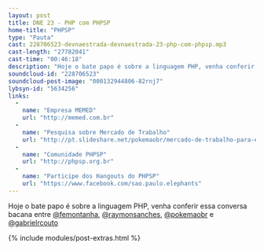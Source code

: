 ```yaml
---
layout: post
title: DNE 23 - PHP com PHPSP
home-title: "PHPSP"
type: "Pauta"
cast: 228706523-devnaestrada-devnaestrada-23-php-com-phpsp.mp3
cast-length: "27782041"
cast-time: "00:46:18"
description: "Hoje o bate papo é sobre a linguagem PHP, venha conferir essa conversa bacana entre @femontanha, @raymonsanches @pokemaobr e @gabrielrcouto"
soundcloud-id: "228706523"
soundcloud-post-image: "000132944806-82rnj7"
lybsyn-id: "5634256"
links:
  -
    name: "Empresa MEMED"
    url: "http://memed.com.br"
  -
    name: "Pesquisa sobre Mercado de Trabalho"
    url: "http://pt.slideshare.net/pokemaobr/mercado-de-trabalho-para-elefantes-tdc-2015"
  -
    name: "Comunidade PHPSP"
    url: "http://phpsp.org.br"
  -
    name: "Participe dos Hangouts do PHPSP"
    url: "https://www.facebook.com/sao.paulo.elephants"
---
```


Hoje o bate papo é sobre a linguagem PHP, venha conferir essa conversa bacana entre [@femontanha](http://twitter.com/femontanha), [@raymonsanches](http://twitter.com/raymonsanches), [@pokemaobr](http://twitter.com/pokemaobr) e [@gabrielrcouto](http://twitter.com/gabrielrcouto)

{% include modules/post-extras.html %}

